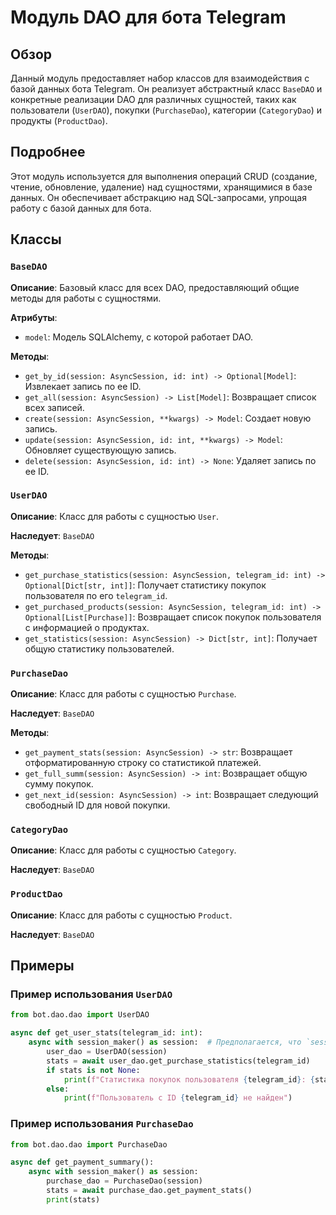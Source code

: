 # Модуль DAO для бота Telegram

## Обзор

Данный модуль предоставляет набор классов для взаимодействия с базой данных бота Telegram. 
Он реализует абстрактный класс `BaseDAO` и конкретные реализации DAO для различных сущностей, таких как пользователи (`UserDAO`), покупки (`PurchaseDao`), категории (`CategoryDao`) и продукты (`ProductDao`).

## Подробнее

Этот модуль используется для выполнения операций CRUD (создание, чтение, обновление, удаление) над сущностями, хранящимися в базе данных. Он обеспечивает абстракцию над SQL-запросами, упрощая работу с базой данных для бота.

## Классы

### `BaseDAO`

**Описание**: Базовый класс для всех DAO, предоставляющий общие методы для работы с сущностями.

**Атрибуты**:

- `model`: Модель SQLAlchemy, с которой работает DAO.

**Методы**:

- `get_by_id(session: AsyncSession, id: int) -> Optional[Model]`: Извлекает запись по ее ID.
- `get_all(session: AsyncSession) -> List[Model]`: Возвращает список всех записей.
- `create(session: AsyncSession, **kwargs) -> Model`: Создает новую запись.
- `update(session: AsyncSession, id: int, **kwargs) -> Model`: Обновляет существующую запись.
- `delete(session: AsyncSession, id: int) -> None`: Удаляет запись по ее ID.

### `UserDAO`

**Описание**: Класс для работы с сущностью `User`.

**Наследует**: `BaseDAO`

**Методы**:

- `get_purchase_statistics(session: AsyncSession, telegram_id: int) -> Optional[Dict[str, int]]`: Получает статистику покупок пользователя по его `telegram_id`.
- `get_purchased_products(session: AsyncSession, telegram_id: int) -> Optional[List[Purchase]]`: Возвращает список покупок пользователя с информацией о продуктах.
- `get_statistics(session: AsyncSession) -> Dict[str, int]`: Получает общую статистику пользователей.

### `PurchaseDao`

**Описание**: Класс для работы с сущностью `Purchase`.

**Наследует**: `BaseDAO`

**Методы**:

- `get_payment_stats(session: AsyncSession) -> str`: Возвращает отформатированную строку со статистикой платежей.
- `get_full_summ(session: AsyncSession) -> int`: Возвращает общую сумму покупок.
- `get_next_id(session: AsyncSession) -> int`: Возвращает следующий свободный ID для новой покупки.

### `CategoryDao`

**Описание**: Класс для работы с сущностью `Category`.

**Наследует**: `BaseDAO`

### `ProductDao`

**Описание**: Класс для работы с сущностью `Product`.

**Наследует**: `BaseDAO`


## Примеры

### Пример использования `UserDAO`

```python
from bot.dao.dao import UserDAO

async def get_user_stats(telegram_id: int):
    async with session_maker() as session:  # Предполагается, что `session_maker` уже определен 
        user_dao = UserDAO(session)
        stats = await user_dao.get_purchase_statistics(telegram_id)
        if stats is not None:
            print(f"Статистика покупок пользователя {telegram_id}: {stats}")
        else:
            print(f"Пользователь с ID {telegram_id} не найден")
```

### Пример использования `PurchaseDao`

```python
from bot.dao.dao import PurchaseDao

async def get_payment_summary():
    async with session_maker() as session:
        purchase_dao = PurchaseDao(session)
        stats = await purchase_dao.get_payment_stats()
        print(stats)